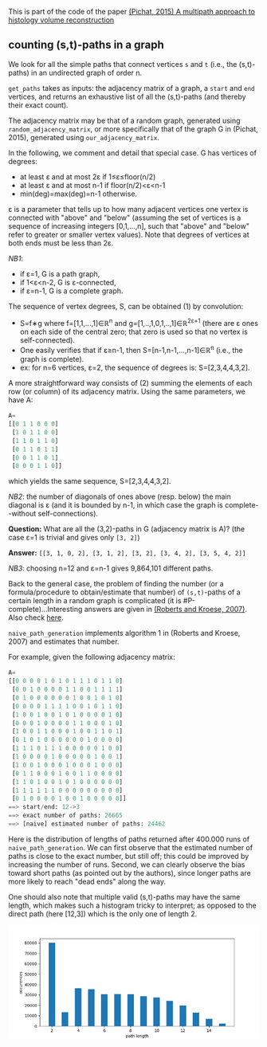 This is part of the code of the paper [(Pichat, 2015) A multipath approach to histology volume reconstruction](http://discovery.ucl.ac.uk/1468614/3/ISBI2015_tig.pdf)

## counting (s,t)-paths in a graph

We look for all the simple paths that connect vertices `s` and `t` (i.e., the (s,t)-paths) in an undirected graph of order n.

`get_paths` takes as inputs: the adjacency matrix of a graph, a `start` and `end` vertices, and returns an exhaustive list of all the (s,t)-paths (and thereby their exact count).

The adjacency matrix may be that of a random graph, generated using `random_adjacency_matrix`, or more specifically that of the graph G in (Pichat, 2015), generated using `our_adjacency_matrix`. 

In the following, we comment and detail that special case. G has vertices of degrees:
 - at least &epsilon; and at most 2&epsilon; if 1&le;&epsilon;&le;floor(n/2) 
 - at least &epsilon; and at most n-1 if floor(n/2)&lt;&epsilon;&lt;n-1
 - min(deg)=max(deg)=n-1 otherwise. 

&epsilon; is a parameter that tells up to how many adjacent vertices one vertex is connected with "above" and "below" (assuming the set of vertices is a sequence of increasing integers [0,1,...,n], such that "above" and "below" refer to greater or smaller vertex values). Note that degrees of vertices at both ends must be less than 2&epsilon;.

_NB1_: 
 - if &epsilon;=1, G is a path graph,
 - if 1&lt;&epsilon;&lt;n-2, G is &epsilon;-connected,
 - if &epsilon;=n-1, G is a complete graph.

The sequence of vertex degrees, S, can be obtained (1) by convolution: 
 - S=f&lowast;g where f=[1,1,...,1]&isin;&Ropf;<sup>n</sup> and g=[1,..,1,0,1,..,1]&isin;&Ropf;<sup>2&epsilon;+1</sup> (there are &epsilon; ones on each side of the central zero; that zero is used so that no vertex is self-connected). 
 - One easily verifies that if &epsilon;&ge;n-1, then S=[n-1,n-1,...,n-1]&isin;&Ropf;<sup>n</sup> (i.e., the graph is complete).
 - ex: for n=6 vertices, &epsilon;=2, the sequence of degrees is: S=[2,3,4,4,3,2].

A more straightforward way consists of (2) summing the elements of each row (or column) of its adjacency matrix. Using the same parameters, we have A:
```python
A=
[[0 1 1 0 0 0]
 [1 0 1 1 0 0]
 [1 1 0 1 1 0]
 [0 1 1 0 1 1]
 [0 0 1 1 0 1]
 [0 0 0 1 1 0]]
```
which yields the same sequence, S=[2,3,4,4,3,2].

_NB2_: the number of diagonals of ones above (resp. below) the main diagonal is &epsilon; (and it is bounded by n-1, in which case the graph is complete--without self-connections).

__Question:__ What are all the (3,2)-paths in G (adjacency matrix is A)? (the case &epsilon;=1 is trivial and gives only `[3, 2]`)

__Answer:__ `[[3, 1, 0, 2], [3, 1, 2], [3, 2], [3, 4, 2], [3, 5, 4, 2]]`

_NB3_: choosing n=12 and &epsilon;=n-1 gives 9,864,101 different paths.

Back to the general case, the problem of finding the number (or a formula/procedure to obtain/estimate that number) of `(s,t)`-paths of a certain length in a random graph is complicated (it is \#P-complete)...Interesting answers are given in [(Roberts and Kroese, 2007)](https://people.smp.uq.edu.au/DirkKroese/ps/robkro_rev.pdf). Also check [here](http://citeseerx.ist.psu.edu/viewdoc/download;jsessionid=EC4731136167A4EB6D39E68680065D4B?doi=10.1.1.156.345&rep=rep1&type=pdf).

`naive_path_generation` implements algorithm 1 in (Roberts and Kroese, 2007) and estimates that number.

For example, given the following adjacency matrix:
```python
A=
[[0 0 0 0 1 0 1 0 1 1 1 0 1 1 0]
 [0 0 1 0 0 0 0 1 1 0 0 1 1 1 1]
 [0 1 0 0 0 0 0 0 1 0 0 1 0 1 0]
 [0 0 0 0 1 1 1 1 0 0 1 0 1 1 0]
 [1 0 0 1 0 0 1 0 1 0 0 0 0 1 0]
 [0 0 0 1 0 0 0 0 1 1 0 0 0 1 0]
 [1 0 0 1 1 0 0 0 1 0 0 1 1 0 1]
 [0 1 0 1 0 0 0 0 0 0 1 0 0 0 0]
 [1 1 1 0 1 1 1 0 0 0 0 0 1 0 0]
 [1 0 0 0 0 1 0 0 0 0 0 1 0 0 1]
 [1 0 0 1 0 0 0 1 0 0 0 1 0 0 0]
 [0 1 1 0 0 0 1 0 0 1 1 0 0 0 0]
 [1 1 0 1 0 0 1 0 1 0 0 0 0 0 0]
 [1 1 1 1 1 1 0 0 0 0 0 0 0 0 0]
 [0 1 0 0 0 0 1 0 0 1 0 0 0 0 0]]
==> start/end: 12->3
==> exact number of paths: 26665
==> [naive] estimated number of paths: 24462
```

Here is the distribution of lengths of paths returned after 400.000 runs of `naive_path_generation`. We can first observe that the estimated number of paths is close to the exact number, but still off; this could be improved by increasing the number of runs. Second, we can clearly observe the bias toward short paths (as pointed out by the authors), since longer paths are more likely to reach "dead ends" along the way.

One should also note that multiple valid (s,t)-paths may have the same length, which makes such a histogram tricky to interpret; as opposed to the direct path (here [12,3]) which is the only one of length 2.

![histo_naive](figures/histo_naive2.png)
